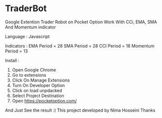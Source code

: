 # TraderBot
Google Extention Trader Robot on Pocket Option Work With CCi, EMA, SMA And Momentum indicator

Language : Javascript

Indicators : EMA Period = 28 SMA Period = 28 CCI Period = 18 Momentum Period = 13

Install :

1. Open Google Chrome
2. Go to extensions
3. Click On Manage Extensions
4. Turn On Developer Option
5. Click on load unpdacked
6. Select Project Destination
7. Open https://pocketoption.com/


And Just See the result :)
This project developed by Nima Hosseini Thanks
